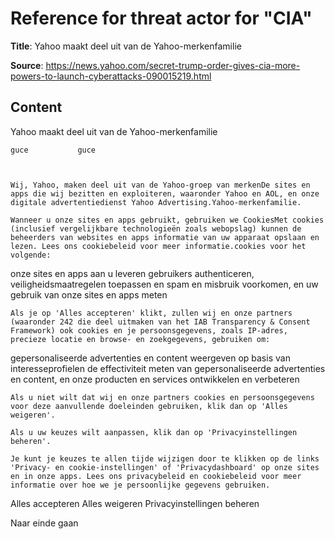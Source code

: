 # Reference for threat actor for "CIA"

**Title**: Yahoo maakt deel uit van de Yahoo-merkenfamilie

**Source**: https://news.yahoo.com/secret-trump-order-gives-cia-more-powers-to-launch-cyberattacks-090015219.html

## Content



Yahoo maakt deel uit van de Yahoo-merkenfamilie














    guce           guce     



    Wij, Yahoo, maken deel uit van de Yahoo-groep van merkenDe sites en apps die wij bezitten en exploiteren, waaronder Yahoo en AOL, en onze digitale advertentiedienst Yahoo Advertising.Yahoo-merkenfamilie.

    Wanneer u onze sites en apps gebruikt, gebruiken we CookiesMet cookies (inclusief vergelijkbare technologieën zoals webopslag) kunnen de beheerders van websites en apps informatie van uw apparaat opslaan en lezen. Lees ons cookiebeleid voor meer informatie.cookies voor het volgende:


onze sites en apps aan u leveren
gebruikers authenticeren, veiligheidsmaatregelen toepassen en spam en misbruik voorkomen, en
uw gebruik van onze sites en apps meten



    Als je op 'Alles accepteren' klikt, zullen wij en onze partners (waaronder 242 die deel uitmaken van het IAB Transparency & Consent Framework) ook cookies en je persoonsgegevens, zoals IP-adres, precieze locatie en browse- en zoekgegevens, gebruiken om:


gepersonaliseerde advertenties en content weergeven op basis van interesseprofielen
de effectiviteit meten van gepersonaliseerde advertenties en content, en
onze producten en services ontwikkelen en verbeteren

    Als u niet wilt dat wij en onze partners cookies en persoonsgegevens voor deze aanvullende doeleinden gebruiken, klik dan op 'Alles weigeren'.

    Als u uw keuzes wilt aanpassen, klik dan op 'Privacyinstellingen beheren'.

    Je kunt je keuzes te allen tijde wijzigen door te klikken op de links 'Privacy- en cookie-instellingen' of 'Privacydashboard' op onze sites en in onze apps. Lees ons privacybeleid en cookiebeleid voor meer informatie over hoe we je persoonlijke gegevens gebruiken.








Alles accepteren
Alles weigeren
Privacyinstellingen beheren





Naar einde gaan
                    













